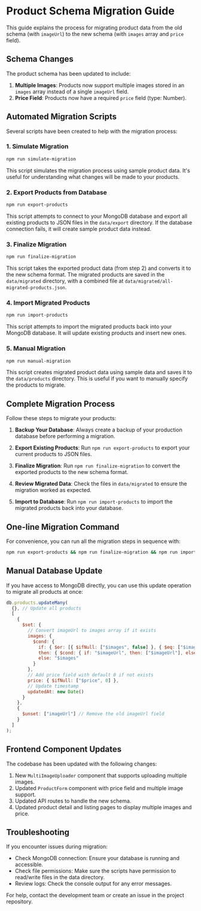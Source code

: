 # Product Schema Migration Guide

This guide explains the process for migrating product data from the old schema (with `imageUrl`) to the new schema (with `images` array and `price` field).

## Schema Changes

The product schema has been updated to include:

1. **Multiple Images**: Products now support multiple images stored in an `images` array instead of a single `imageUrl` field.
2. **Price Field**: Products now have a required `price` field (type: Number).

## Automated Migration Scripts

Several scripts have been created to help with the migration process:

### 1. Simulate Migration

```bash
npm run simulate-migration
```

This script simulates the migration process using sample product data. It's useful for understanding what changes will be made to your products.

### 2. Export Products from Database

```bash
npm run export-products
```

This script attempts to connect to your MongoDB database and export all existing products to JSON files in the `data/export` directory. If the database connection fails, it will create sample product data instead.

### 3. Finalize Migration

```bash
npm run finalize-migration
```

This script takes the exported product data (from step 2) and converts it to the new schema format. The migrated products are saved in the `data/migrated` directory, with a combined file at `data/migrated/all-migrated-products.json`.

### 4. Import Migrated Products

```bash
npm run import-products
```

This script attempts to import the migrated products back into your MongoDB database. It will update existing products and insert new ones.

### 5. Manual Migration

```bash
npm run manual-migration
```

This script creates migrated product data using sample data and saves it to the `data/products` directory. This is useful if you want to manually specify the products to migrate.

## Complete Migration Process

Follow these steps to migrate your products:

1. **Backup Your Database**: Always create a backup of your production database before performing a migration.

2. **Export Existing Products**: Run `npm run export-products` to export your current products to JSON files.

3. **Finalize Migration**: Run `npm run finalize-migration` to convert the exported products to the new schema format.

4. **Review Migrated Data**: Check the files in `data/migrated` to ensure the migration worked as expected.

5. **Import to Database**: Run `npm run import-products` to import the migrated products back into your database.

## One-line Migration Command

For convenience, you can run all the migration steps in sequence with:

```bash
npm run export-products && npm run finalize-migration && npm run import-products
```

## Manual Database Update

If you have access to MongoDB directly, you can use this update operation to migrate all products at once:

```javascript
db.products.updateMany(
  {}, // Update all products
  [
    {
      $set: {
        // Convert imageUrl to images array if it exists
        images: { 
          $cond: { 
            if: { $or: [{ $ifNull: ["$images", false] }, { $eq: ["$images", []] }] }, 
            then: { $cond: { if: "$imageUrl", then: ["$imageUrl"], else: [] } }, 
            else: "$images" 
          } 
        },
        // Add price field with default 0 if not exists
        price: { $ifNull: ["$price", 0] },
        // Update timestamp
        updatedAt: new Date()
      }
    },
    {
      $unset: ["imageUrl"] // Remove the old imageUrl field
    }
  ]
);
```

## Frontend Component Updates

The codebase has been updated with the following changes:

1. New `MultiImageUploader` component that supports uploading multiple images.
2. Updated `ProductForm` component with price field and multiple image support.
3. Updated API routes to handle the new schema.
4. Updated product detail and listing pages to display multiple images and price.

## Troubleshooting

If you encounter issues during migration:

- Check MongoDB connection: Ensure your database is running and accessible.
- Check file permissions: Make sure the scripts have permission to read/write files in the data directory.
- Review logs: Check the console output for any error messages.

For help, contact the development team or create an issue in the project repository. 